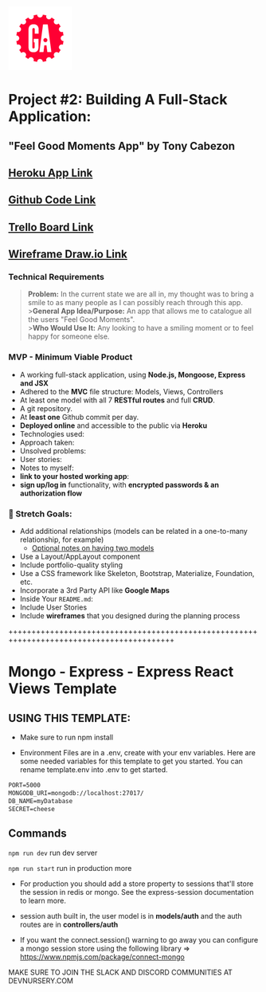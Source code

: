 ![](ga_cog.png)

# Project #2: Building A Full-Stack Application: 
## "Feel Good Moments App" by Tony Cabezon

## [Heroku App Link](https://zen-project-2.herokuapp.com/)
## [Github Code Link](https://github.com/TCabz/zen-project-2.git)
## [Trello Board Link](https://trello.com/b/55JBkYNP)
## [Wireframe Draw.io Link](https://drive.google.com/file/d/1Vxxl6DK52QaL1sz5T9g9vin89iCtUZCA/view?usp=sharing)

### Technical Requirements

> **Problem:** In the current state we are all in, my thought was to bring a smile to as many people as I can possibly reach through this app. <br> >**General App Idea/Purpose:** An app that allows me to catalogue all the users "Feel Good Moments". <br> >**Who Would Use It:** Any looking to have a smiling moment or to feel happy for someone else.

### MVP - Minimum Viable Product

- A working full-stack application, using **Node.js, Mongoose, Express and JSX**
- Adhered to the **MVC** file structure: Models, Views, Controllers
- At least one model with all 7 **RESTful routes** and full **CRUD**.
- A git repository.
- At **least one** Github commit per day.
- **Deployed online** and accessible to the public via **Heroku**
- Technologies used: 
- Approach taken:
- Unsolved problems:
- User stories:
- Notes to myself: 
- **link to your hosted working app**: 
- **sign up/log in** functionality, with **encrypted passwords & an authorization flow**

### &#x1F535; Stretch Goals:
- Add additional relationships (models can be related in a one-to-many relationship, for example)
  - [Optional notes on having two models](../../unit_2/w11d3/instructor_notes/multiple_models)
- Use a Layout/AppLayout component
- Include portfolio-quality styling
- Use a CSS framework like Skeleton, Bootstrap, Materialize, Foundation, etc.
- Incorporate a 3rd Party API like **Google Maps**
- Inside Your `README.md`:
- Include User Stories
- Include **wireframes** that you designed during the planning process



++++++++++++++++++++++++++++++++++++++++++++++++++++++++++++++++++++++++++++++++++++++++++

# Mongo - Express - Express React Views Template

## USING THIS TEMPLATE:

- Make sure to run npm install

- Environment Files are in a .env, create with your env variables. Here are some needed variables for this template to get you started. You can rename template.env into .env to get started.

```
PORT=5000
MONGODB_URI=mongodb://localhost:27017/
DB_NAME=myDatabase
SECRET=cheese
```

## Commands

`npm run dev` run dev server

`npm run start` run in production more

- For production you should add a store property to sessions that'll store the session in redis or mongo. See the express-session documentation to learn more.

- session auth built in, the user model is in **models/auth** and the auth routes are in **controllers/auth**

- If you want the connect.session() warning to go away you can configure a mongo session store using the following library => https://www.npmjs.com/package/connect-mongo

MAKE SURE TO JOIN THE SLACK AND DISCORD COMMUNITIES AT DEVNURSERY.COM
